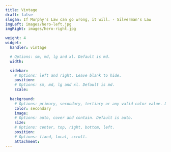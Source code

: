 ```yaml
---
title: Vintage
draft: false
slogan: If Murphy's Law can go wrong, it will. - Silverman's Law
imgLeft: images/hero-left.jpg
imgRight: images/hero-right.jpg

weight: 4
widget:
  handler: vintage

  # Options: sm, md, lg and xl. Default is md.
  width:

  sidebar:
    # Options: left and right. Leave blank to hide.
    position:
    # Options: sm, md, lg and xl. Default is md.
    scale:
    
  background:
    # Options: primary, secondary, tertiary or any valid color value. Default is primary.
    color: secondary
    image:
    # Options: auto, cover and contain. Default is auto.
    size:
    # Options: center, top, right, bottom, left.
    position:
    # Options: fixed, local, scroll.
    attachment: 
---
```

